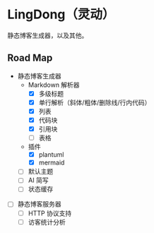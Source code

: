 # LingDong（灵动）

静态博客生成器，以及其他。

## Road Map

- 静态博客生成器
  - Markdown 解析器
    - [x] 多级标题
    - [x] 单行解析（斜体/粗体/删除线/行内代码）
    - [x] 列表
    - [x] 代码块
    - [x] 引用块
    - [ ] 表格
  - 插件
    - [x] plantuml
    - [x] mermaid
  - [ ] 默认主题
  - [ ] AI 简写
  - [ ] 状态缓存

- [ ] 静态博客服务器
  - [ ] HTTP 协议支持
  - [ ] 访客统计分析